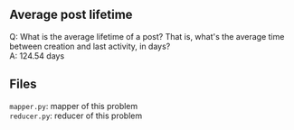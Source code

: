 ## Average post lifetime

Q:
What is the average lifetime of a post? That is, what's the average time between creation and last activity, in days?  
A: 124.54 days

## Files
`mapper.py`: mapper of this problem  
`reducer.py`: reducer of this problem
